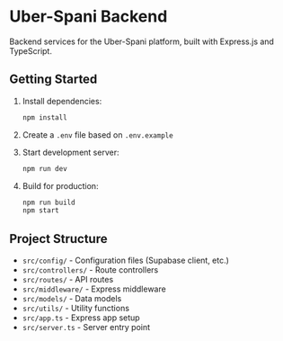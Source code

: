 # Uber-Spani Backend

Backend services for the Uber-Spani platform, built with Express.js and TypeScript.

## Getting Started

1. Install dependencies:
   ```bash
   npm install
   ```

2. Create a `.env` file based on `.env.example`

3. Start development server:
   ```bash
   npm run dev
   ```

4. Build for production:
   ```bash
   npm run build
   npm start
   ```

## Project Structure

- `src/config/` - Configuration files (Supabase client, etc.)
- `src/controllers/` - Route controllers
- `src/routes/` - API routes
- `src/middleware/` - Express middleware
- `src/models/` - Data models
- `src/utils/` - Utility functions
- `src/app.ts` - Express app setup
- `src/server.ts` - Server entry point

